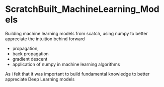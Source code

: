 # ScratchBuilt_MachineLearning_Models



Building machine learning models from scatch, using numpy to better appreciate the intuition behind forward 
- propagation,
- back propagation
- gradient descent
- application of numpy in machine learning algorithms

As i felt that it was important to build fundamental knowledge to better appreciate Deep Learning models
